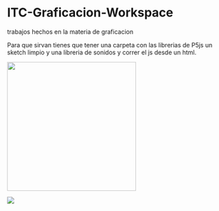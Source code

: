# ITC-Graficacion-Workspace
trabajos hechos en la materia de graficacion 

Para que sirvan tienes que tener una carpeta con las librerias de P5js
un sketch limpio y una libreria de sonidos  y correr el js desde un html.



 <img src="https://github.com/josejoelL/ITC-Graficacion-Workspace/blob/master/U1-2D/cubo.gif"
       width="300" height="300" >



 <img src="https://github.com/josejoelL/ITC-Graficacion-Workspace/blob/master/U2-3D/mobile.gif" >
